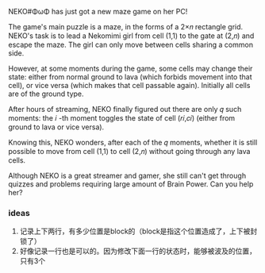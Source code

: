 NEKO#ΦωΦ has just got a new maze game on her PC!

The game's main puzzle is a maze, in the forms of a 2×𝑛
 rectangle grid. NEKO's task is to lead a Nekomimi girl from cell (1,1)
 to the gate at (2,𝑛)
 and escape the maze. The girl can only move between cells sharing a common side.

However, at some moments during the game, some cells may change their state: either from normal ground to lava (which forbids movement into that cell), or vice versa (which makes that cell passable again). Initially all cells are of the ground type.

After hours of streaming, NEKO finally figured out there are only 𝑞
 such moments: the 𝑖
-th moment toggles the state of cell (𝑟𝑖,𝑐𝑖)
 (either from ground to lava or vice versa).

Knowing this, NEKO wonders, after each of the 𝑞
 moments, whether it is still possible to move from cell (1,1)
 to cell (2,𝑛)
 without going through any lava cells.

Although NEKO is a great streamer and gamer, she still can't get through quizzes and problems requiring large amount of Brain Power. Can you help her?


### ideas
1. 记录上下两行，有多少位置是block的（block是指这个位置造成了，上下被封锁了）
2. 好像记录一行也是可以的。因为修改下面一行的状态时，能够被波及的位置，只有3个